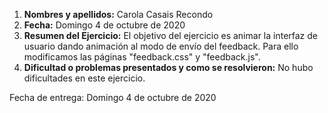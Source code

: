 1. **Nombres y apellidos:** Carola Casais Recondo
2. **Fecha:** Domingo 4 de octubre de 2020
3. **Resumen del Ejercicio:** El objetivo del ejercicio es animar la interfaz de usuario dando animación al modo de envío del feedback. Para ello modificamos las páginas
"feedback.css" y "feedback.js".
4. **Dificultad o problemas presentados y como se resolvieron:** No hubo dificultades en este ejercicio.

Fecha de entrega: Domingo 4 de octubre de 2020
